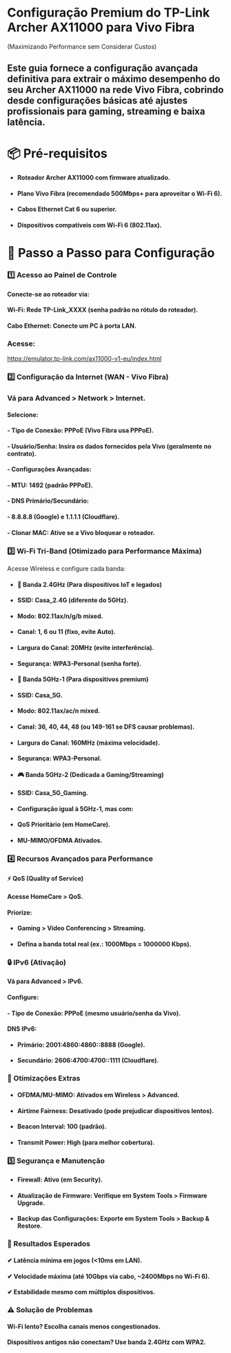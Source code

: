 # Configuração Premium do TP-Link Archer AX11000 para Vivo Fibra
(Maximizando Performance sem Considerar Custos)

## Este guia fornece a configuração avançada definitiva para extrair o máximo desempenho do seu Archer AX11000 na rede Vivo Fibra, cobrindo desde configurações básicas até ajustes profissionais para gaming, streaming e baixa latência.

# 📦 Pré-requisitos
- #### Roteador Archer AX11000 com firmware atualizado.

- #### Plano Vivo Fibra (recomendado 500Mbps+ para aproveitar o Wi-Fi 6).

- #### Cabos Ethernet Cat 6 ou superior.

- #### Dispositivos compatíveis com Wi-Fi 6 (802.11ax).

# 🔧 Passo a Passo para Configuração

### 1️⃣ Acesso ao Painel de Controle
#### Conecte-se ao roteador via:

#### Wi-Fi: Rede TP-Link_XXXX (senha padrão no rótulo do roteador).

#### Cabo Ethernet: Conecte um PC à porta LAN.

### Acesse:

https://emulator.tp-link.com/ax11000-v1-eu/index.html



### 2️⃣ Configuração da Internet (WAN - Vivo Fibra)
### Vá para Advanced > Network > Internet.

#### Selecione:

#### - Tipo de Conexão: PPPoE (Vivo Fibra usa PPPoE).

#### - Usuário/Senha: Insira os dados fornecidos pela Vivo (geralmente no contrato).

#### - Configurações Avançadas:

#### - MTU: 1492 (padrão PPPoE).

#### - DNS Primário/Secundário:

#### - 8.8.8.8 (Google) e 1.1.1.1 (Cloudflare).

#### - Clonar MAC: Ative se a Vivo bloquear o roteador.

### 3️⃣ Wi-Fi Tri-Band (Otimizado para Performance Máxima)
Acesse Wireless e configure cada banda:

- #### 📶 Banda 2.4GHz (Para dispositivos IoT e legados)
- #### SSID: Casa_2.4G (diferente do 5GHz).

- #### Modo: 802.11ax/n/g/b mixed.

- #### Canal: 1, 6 ou 11 (fixo, evite Auto).

- #### Largura do Canal: 20MHz (evite interferência).

- #### Segurança: WPA3-Personal (senha forte).

- #### 🚀 Banda 5GHz-1 (Para dispositivos premium)
- #### SSID: Casa_5G.

- #### Modo: 802.11ax/ac/n mixed.

- #### Canal: 36, 40, 44, 48 (ou 149-161 se DFS causar problemas).

- #### Largura do Canal: 160MHz (máxima velocidade).

- #### Segurança: WPA3-Personal.

- #### 🎮 Banda 5GHz-2 (Dedicada a Gaming/Streaming)
- #### SSID: Casa_5G_Gaming.

- #### Configuração igual à 5GHz-1, mas com:

- #### QoS Prioritário (em HomeCare).

- #### MU-MIMO/OFDMA Ativados.

### 4️⃣ Recursos Avançados para Performance
#### ⚡ QoS (Quality of Service)
#### Acesse HomeCare > QoS.

#### Priorize:

- #### Gaming > Video Conferencing > Streaming.

- #### Defina a banda total real (ex.: 1000Mbps = 1000000 Kbps).

### 🔒 IPv6 (Ativação)
#### Vá para Advanced > IPv6.

#### Configure:

#### - Tipo de Conexão: PPPoE (mesmo usuário/senha da Vivo).

#### DNS IPv6:

- #### Primário: 2001:4860:4860::8888 (Google).

- #### Secundário: 2606:4700:4700::1111 (Cloudflare).

### 📡 Otimizações Extras
- #### OFDMA/MU-MIMO: Ativados em Wireless > Advanced.

- #### Airtime Fairness: Desativado (pode prejudicar dispositivos lentos).

- #### Beacon Interval: 100 (padrão).

- #### Transmit Power: High (para melhor cobertura).

### 5️⃣ Segurança e Manutenção
- #### Firewall: Ativo (em Security).

- #### Atualização de Firmware: Verifique em System Tools > Firmware Upgrade.

- #### Backup das Configurações: Exporte em System Tools > Backup & Restore.

### 🎯 Resultados Esperados

#### ✔ Latência mínima em jogos (<10ms em LAN).

#### ✔ Velocidade máxima (até 10Gbps via cabo, ~2400Mbps no Wi-Fi 6).

#### ✔ Estabilidade mesmo com múltiplos dispositivos.

### ⚠️ Solução de Problemas

#### Wi-Fi lento? Escolha canais menos congestionados.

#### Dispositivos antigos não conectam? Use banda 2.4GHz com WPA2.
